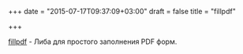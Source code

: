 +++
date = "2015-07-17T09:37:09+03:00"
draft = false
title = "fillpdf"

+++

<p><a href="https://github.com/desertbit/fillpdf">fillpdf</a>&nbsp;- Либа для простого заполнения PDF форм.</p>


